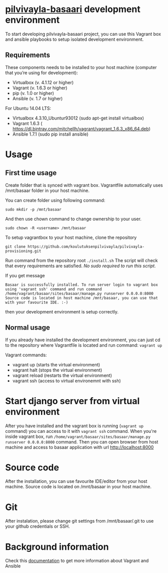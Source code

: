 # [pilvivayla-basaari](https://github.com/koulutuksenpilvivayla/pilvivayla-basaari) development environment

To start developing pilvivayla-basaari project, you can use this Vagrant box and ansible playbooks to setup isolated development environment.

## Requirements

These components needs to be installed to your host machine (computer that you’re using for development):

* Virtualbox (v. 4.1.12 or higher)
* Vagrant (v. 1.6.3 or higher)
* pip (v. 1.0 or higher)
* Ansible (v. 1.7 or higher)

For Ubuntu 14.04 LTS:
* Virtualbox 4.3.10_Ubuntur93012 (sudo apt-get install virtualbox)
* Vagrant 1.6.3 ( https://dl.bintray.com/mitchellh/vagrant/vagrant_1.6.3_x86_64.deb)
* Ansible 1.7.1 (sudo pip install ansible)

# Usage

## First time usage

Create folder that is synced with vagrant box. Vagrantfile automatically uses /mnt/basaar folder in your host machine.

You can create folder using following command:

`sudo mkdir -p /mnt/basaar`

And then use chown command to change ownership to your user.

`sudo chown -R <username> /mnt/basaar`

To setup vagrantbox to your host machine, clone the repository

`git clone https://github.com/koulutuksenpilvivayla/pilvivayla-provisioning.git`

Run command from the repository root `./install.sh`
The script will check that every requirements are satisfied.
_No sudo required to run this script._

If you get message

`Basaar is successfully installed. To run server login to
vagrant box using 'vagrant ssh' command and run command
/home/vagrant/basaar/sites/basaar/manage.py runserver 0.0.0.0:8000
Source code is located in host machine /mnt/basaar, you can use that
with your favourite IDE. :-)`

then your development environment is setup correctly.

## Normal usage

If you already have installed the development environment, you can just cd to the repository where Vagrantfile is located and run command: `vagrant up`

Vagrant commands:
* vagrant up (starts the virtual environment)
* vagrant halt (stops the virtual environment)
* vagrant reload (restarts the virtual environment)
* vagrant ssh (access to virtual environemnt with ssh)

# Start django server from virtual environment

After you have installed and the vagrant box is running (`vagrant up` command) you can access to it with `vagrant ssh` command. When you're inside vagrant box, run `/home/vagrant/basaar/sites/basaar/manage.py runserver 0.0.0.0:8000` command. Then you can open browser from host machine and access to basaar application with url [http://localhost:8000](http://localhost:8000)

# Source code

After the installation, you can use favourite IDE/editor from your host machine. Source code is located on /mnt/basaar in your host machine.

# Git

After instalation, please change git settings from /mnt/basaar/.git to use your github credentials or SSH.

# Background information

Check this [documentation](https://github.com/koulutuksenpilvivayla/pilvivayla-development/wiki/Getting-started) to get more information about Vagrant and Ansible


 

